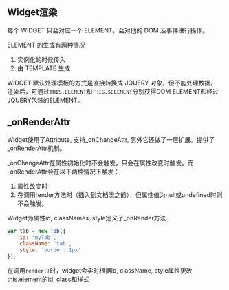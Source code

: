 ## Widget渲染

每个 WIDGET 只会对应一个 ELEMENT，会对他的 DOM 及事件进行操作。

ELEMENT 的生成有两种情况

1. 实例化的时候传入
2. 由 TEMPLATE 生成  

WIDGET 默认处理模板的方式是直接转换成 JQUERY 对象，但不能处理数据。
渲染后，可通过`THIS.ELEMENT`和`THIS.$ELEMENT`分别获得DOM ELEMENT和经过JQUERY包装的ELEMENT。

## _onRenderAttr

Widget使用了Attribute, 支持_onChangeAttr, 另外它还做了一层扩展。提供了_onRenderAttr机制。  

_onChangeAttr在属性初始化时不会触发，只会在属性改变时触发。而_onRenderAttr会在以下两种情况下触发：  
1. 属性改变时  
2. 在调用render方法时（插入到文档流之前），但属性值为null或undefined时则不会触发。

Widget为属性id, classNames, style定义了_onRender方法

```js
var tab = new Tab({
    id: 'myTab', 
    className: 'tab', 
    style: 'border: 1px'
});
```
在调用`render()`时，widget会实时根据id, className, style属性更改this.element的id, class和样式












